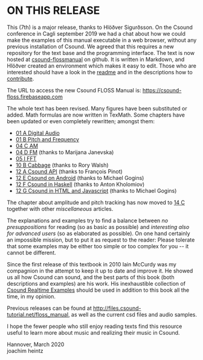 ON THIS RELEASE
===============

This (7th) is a major release, thanks to Hlöðver Sigurðsson. On the Csound conference in Cagli september 2019 we had a chat about how we could make the examples of this manual executable in a web browser, without any previous installation of Csound. We agreed that this requires a new repository for the text base and the programming interface. The text is now hosted at [csound-flossmanual](https://github.com/csound-flossmanual/csound-floss) on github. It is written in Markdown, and Hlöðver created an environment which makes it easy to edit. Those who are interested should have a look in the [readme](https://github.com/csound-flossmanual/csound-floss/blob/master/README.md) and in the descriptions how to [contribute](https://github.com/csound-flossmanual/csound-floss/tree/master/contribute).

The URL to access the new Csound FLOSS Manual is: <https://csound-floss.firebaseapp.com>

The whole text has been revised. Many figures have been substituted or added. Math formulas are now written in TexMath. Some chapters have been updated or even completely rewritten; amongst them:

- [01 A Digital Audio](01-a-digital-audio.md)
- [01 B Pitch and Frequency](01-b-pitch-and-frequency.md)
- [04 C AM](04-c-amplitude-and-ring-modulation.md)
- [04 D FM](04-d-frequency-modulation.md) (thanks to Marijana Janevska)
- [05 I FFT](05-i-fourier-analysis-spectral-processing.md)
- [10 B Cabbage](10-b-cabbage.md) (thanks to Rory Walsh)
- [12 A Csound API](12-a-the-csound-api.md) (thanks to François Pinot)
- [12 E Csound on Android](12-e-csound-on-android.md) (thanks to Michael Gogins)
- [12 F Csound in Haskell](12-f-csound-and-haskell.md) (thanks to Anton Kholomiov)
- [12 G Csound in HTML and Javascript](12-g-csound-in-html-and-javascript.md) (thanks to Michael Gogins)

The chapter about amplitude and pitch tracking has now moved to [14 C](14-c-amplitude-and-pitch-tracking.md) together with other *miscellaneous* articles.

The explanations and examples try to find a balance between *no presuppositions* for reading (so as basic as possible) and *interesting also for advanced users* (so as elaborated as possible). On one hand certainly an impossible mission, but to put it as request to the reader: Please tolerate that some examples may be either too simple or too complex for you -- it cannot be different.


Since the first release of this textbook in 2010 Iain McCurdy was my compagnion in the attempt to keep it up to date and improve it. He showed us all how Csound can sound, and the best parts of this book (both descriptions and examples) are his work. His inexhaustible collection of [Csound Realtime Examples](http://iainmccurdy.org/csound.html) should be used in addition to this book all the time, in my opinion.

Previous releases can be found at <http://files.csound-tutorial.net/floss_manual>, as well as the current csd files and audio samples.

I hope the fewer people who still enjoy reading texts find this resource useful to learn more about music and realizing their music in Csound.

Hannover, March 2020  
joachim heintz

